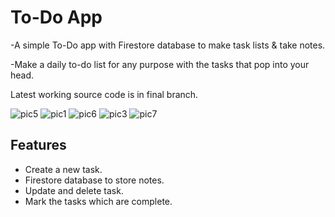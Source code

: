 # To-Do App



-A simple To-Do app with Firestore database to make task lists & take notes.

-Make a daily to-do list for any purpose with the tasks that pop into your head.

Latest working source code is in final branch.

![pic5](https://user-images.githubusercontent.com/14992915/94648691-a787ff80-0310-11eb-82d5-fec2a6833501.jpeg)
![pic1](https://user-images.githubusercontent.com/14992915/94648678-a525a580-0310-11eb-8fe5-e3defdbb93e6.jpeg)
![pic6](https://user-images.githubusercontent.com/14992915/94648693-a787ff80-0310-11eb-9290-15c647dc611f.jpeg)
![pic3](https://user-images.githubusercontent.com/14992915/94648686-a6ef6900-0310-11eb-854b-c15652fb651b.jpeg)
![pic7](https://user-images.githubusercontent.com/14992915/94648695-a8209600-0310-11eb-918a-216f8451a350.jpeg)


## Features

- Create a new task.
- Firestore database to store notes.
- Update and delete task.
- Mark the tasks which are complete.

